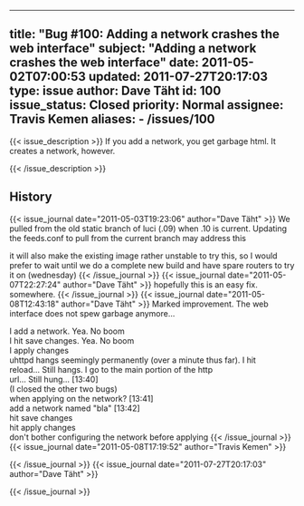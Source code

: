 
---
title: "Bug #100: Adding a network crashes the web interface"
subject: "Adding a network crashes the web interface"
date: 2011-05-02T07:00:53
updated: 2011-07-27T20:17:03
type: issue
author: Dave Täht
id: 100
issue_status: Closed
priority: Normal
assignee: Travis Kemen
aliases:
    - /issues/100
---

{{< issue_description >}}
If you add a network, you get garbage html. It creates a network,
however.


{{< /issue_description >}}

## History
{{< issue_journal date="2011-05-03T19:23:06" author="Dave Täht" >}}
We pulled from the old static branch of luci (.09) when .10 is current.
Updating the feeds.conf to pull from the current branch may address this

it will also make the existing image rather unstable to try this, so I
would prefer to wait until we do a complete new build and have spare
routers to try it on (wednesday)
{{< /issue_journal >}}
{{< issue_journal date="2011-05-07T22:27:24" author="Dave Täht" >}}
hopefully this is an easy fix. somewhere.
{{< /issue_journal >}}
{{< issue_journal date="2011-05-08T12:43:18" author="Dave Täht" >}}
Marked improvement. The web interface does not spew garbage anymore...

<dtaht> I add a network. Yea. No boom\
<dtaht> I hit save changes. Yea. No boom\
<dtaht> I apply changes\
<dtaht> uhttpd hangs seemingly permanently (over a minute thus far). I
hit\
reload... Still hangs. I go to the main portion of the http\
url... Still hung... \[13:40\]\
<dtaht> (I closed the other two bugs)\
<thepeople> when applying on the network? \[13:41\]\
<dtaht> add a network named "bla" \[13:42\]\
<dtaht> hit save changes\
<dtaht> hit apply changes\
<dtaht> don't bother configuring the network before applying
{{< /issue_journal >}}
{{< issue_journal date="2011-05-08T17:19:52" author="Travis Kemen" >}}

{{< /issue_journal >}}
{{< issue_journal date="2011-07-27T20:17:03" author="Dave Täht" >}}

{{< /issue_journal >}}

